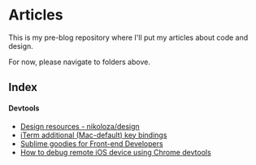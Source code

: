 # Articles

This is my pre-blog repository where I'll put my articles about code and design.

For now, please navigate to folders above.

## Index

#### Devtools

- [Design resources - nikoloza/design](https://github.com/nikoloza/design)
- [iTerm additional (Mac-default) key bindings](https://github.com/nikoloza/articles/blob/master/devtools/iterm-key-bindings.md)
- [Sublime goodies for Front-end Developers](https://github.com/nikoloza/articles/blob/master/devtools/sublime-goodies.md)
- [How to debug remote iOS device using Chrome devtools](https://github.com/nikoloza/articles/blob/master/devtools/how-to-debug-remote-ios-device-using-chrome-devtools.md)

